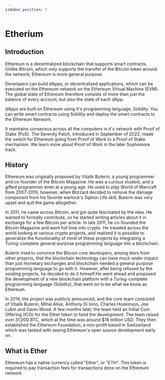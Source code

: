 ```yaml
---
sidebar_position: 3
---
```


# Etherium

## Introduction
Ethereum is a decentralized blockchain that supports smart contracts. Unlike Bitcoin, which only supports the transfer of the Bitcoin token around the network, Ethereum is more general purpose.

Developers can build dApps, or decentralized applications, which can be executed on the Ethereum network on the Ethereum Virtual Machine (EVM). The global state of Ethereum therefore consists of more than just the balance of every account, but also the state of each dApp.

dApps are built on Ethereum using it's programming language, Solidity. You can write smart contracts using Solidity and deploy the smart contracts to the Ethereum Network.

It maintains consensus across all the computers in it's network with Proof of Stake (PoS). The Serenity Patch, introduced in September of 2022, made the switch for Ethereum going from Proof of Work to a Proof of Stake mechanism. We learn more about Proof of Work in the later Sophomore track.

## History
Ethereum was originally proposed by Vitalik Buterin, a young programmer and co-founder of the Bitcoin Magazine. He was a curious student, and a gifted programmer even at a young age. He used to play World of Warcraft from 2007-2010, however, when Blizzard decided to remove the damage component from his favorite warlock's Siphon Life skill, Buterin was very upset and quit the game altogether.

In 2011, he came across Bitcoin, and got quite fascinated by the idea. He wanted to formally contribute, so he started writing articles about it in exchange for a few Bitcoin per article. In late 2011, he co-founded the Bitcoin Magazine and went full time into crypto. He traveled across the world looking at various crypto projects, and realized it is possible to generalize the functionality of most of these projects by integrating a Turing-complete general-purpose programming language into a blockchain.

Buterin tried to convince the Bitcoin core developers, among devs from other projects, that the blockchain technology can have much wider impact than just monetary exchanges and blockchain needed a general purpose programming language to go with it. However, after being refused by the existing projects, he decided to do it himself.He went ahead and proposed the development of a new blockchain platform with a Turing-complete programming language (Solidity), that went on to be what we know as Ethereum.

In 2014, the project was publicly announced, and the core team consisted of Vitalik Buterin, Mihai Alise, Anthony Di Iorio, Charles Hoskinson, Joe Lubin and Gavin Wood. A few months later, the team held an Initial Coin Offering (ICO) for the Ether token to fund the development. The team raised over 31,000 BTC, which at the time was around $18 million USD. They then established the Ethereum Foundation, a non-profit based in Switzerland which was tasked with seeing Ethereum's open source development early on.

## What is Ether
Ethereum has a native currency called "Ether", or "ETH". This token is required to pay transaction fees for transactions done on the Ethereum network.


